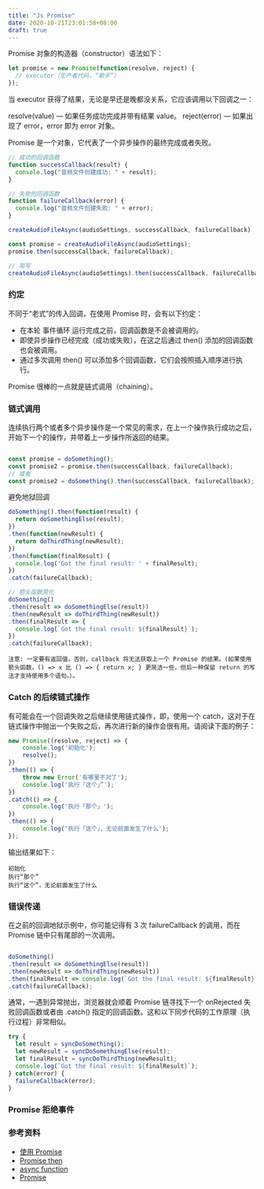 ```yaml
---
title: "Js Promise"
date: 2020-10-21T23:01:58+08:00
draft: true
---
```


Promise 对象的构造器（constructor）语法如下：

```js
let promise = new Promise(function(resolve, reject) {
  // executor（生产者代码，“歌手”）
});
```

当 executor 获得了结果，无论是早还是晚都没关系，它应该调用以下回调之一：

resolve(value) — 如果任务成功完成并带有结果 value。
reject(error) — 如果出现了 error，error 即为 error 对象。

Promise 是一个对象，它代表了一个异步操作的最终完成或者失败。

```js
// 成功的回调函数
function successCallback(result) {
  console.log("音频文件创建成功: " + result);
}

// 失败的回调函数
function failureCallback(error) {
  console.log("音频文件创建失败: " + error);
}

createAudioFileAsync(audioSettings, successCallback, failureCallback)
```

```js
const promise = createAudioFileAsync(audioSettings); 
promise.then(successCallback, failureCallback);

// 简写
createAudioFileAsync(audioSettings).then(successCallback, failureCallback);
```

### 约定

不同于“老式”的传入回调，在使用 Promise 时，会有以下约定：

- 在本轮 事件循环 运行完成之前，回调函数是不会被调用的。
- 即使异步操作已经完成（成功或失败），在这之后通过 then() 添加的回调函数也会被调用。
- 通过多次调用 then() 可以添加多个回调函数，它们会按照插入顺序进行执行。

Promise 很棒的一点就是链式调用（chaining）。

### 链式调用

连续执行两个或者多个异步操作是一个常见的需求，在上一个操作执行成功之后，开始下一个的操作，并带着上一步操作所返回的结果。

```js

const promise = doSomething();
const promise2 = promise.then(successCallback, failureCallback);
// 或者
const promise2 = doSomething().then(successCallback, failureCallback);
```

避免地狱回调

```js
doSomething().then(function(result) {
  return doSomethingElse(result);
})
.then(function(newResult) {
  return doThirdThing(newResult);
})
.then(function(finalResult) {
  console.log('Got the final result: ' + finalResult);
})
.catch(failureCallback);

// 箭头函数简化
doSomething()
.then(result => doSomethingElse(result))
.then(newResult => doThirdThing(newResult))
.then(finalResult => {
  console.log(`Got the final result: ${finalResult}`);
})
.catch(failureCallback);
```

    注意: 一定要有返回值，否则，callback 将无法获取上一个 Promise 的结果。(如果使用箭头函数，() => x 比 () => { return x; } 更简洁一些，但后一种保留 return 的写法才支持使用多个语句。）。

### Catch 的后续链式操作

有可能会在一个回调失败之后继续使用链式操作，即，使用一个 catch，这对于在链式操作中抛出一个失败之后，再次进行新的操作会很有用。请阅读下面的例子：

```js
new Promise((resolve, reject) => {
    console.log('初始化');
    resolve();
})
.then(() => {
    throw new Error('有哪里不对了');
    console.log('执行「这个」”');
})
.catch(() => {
    console.log('执行「那个」');
})
.then(() => {
    console.log('执行「这个」，无论前面发生了什么');
});
```
输出结果如下：

    初始化
    执行“那个”
    执行“这个”，无论前面发生了什么


### 错误传递
在之前的回调地狱示例中，你可能记得有 3 次 failureCallback 的调用，而在 Promise 链中只有尾部的一次调用。

```js

doSomething()
.then(result => doSomethingElse(result))
.then(newResult => doThirdThing(newResult))
.then(finalResult => console.log(`Got the final result: ${finalResult}`))
.catch(failureCallback);

```

通常，一遇到异常抛出，浏览器就会顺着 Promise 链寻找下一个 onRejected 失败回调函数或者由 .catch() 指定的回调函数。这和以下同步代码的工作原理（执行过程）非常相似。

```js
try {
  let result = syncDoSomething();
  let newResult = syncDoSomethingElse(result);
  let finalResult = syncDoThirdThing(newResult);
  console.log(`Got the final result: ${finalResult}`);
} catch(error) {
  failureCallback(error);
}
```

### Promise 拒绝事件

### 参考资料

- [使用 Promise](https://developer.mozilla.org/zh-CN/docs/Web/JavaScript/Guide/Using_promises)
- [Promise then](https://developer.mozilla.org/en-US/docs/Web/JavaScript/Reference/Global_Objects/Promise/then)
- [async function](https://developer.mozilla.org/en-US/docs/Web/JavaScript/Reference/Statements/async_function)
- [Promise](https://zh.javascript.info/promise-basics)
